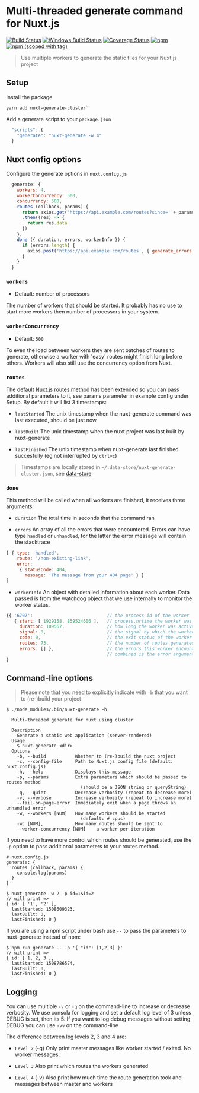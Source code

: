 # Multi-threaded generate command for Nuxt.js
<a href="https://travis-ci.org/nuxt-community/nuxt-generate-cluster"><img src="https://api.travis-ci.org/nuxt-community/nuxt-generate-cluster.svg" alt="Build Status"></a>
<a href="https://ci.appveyor.com/project/pimlie/nuxt-generate-cluster"><img src="https://ci.appveyor.com/api/projects/status/elyk3f85sn2pr9r3?svg=true" alt="Windows Build Status"></a>
<a href="https://codecov.io/gh/nuxt-community/nuxt-generate-cluster"><img src="https://img.shields.io/codecov/c/github/nuxt-community/nuxt-generate-cluster/master.svg" alt="Coverage Status"></a>
[![npm](https://img.shields.io/npm/dt/nuxt-generate-cluster.svg?style=flat-square)](https://www.npmjs.com/package/nuxt-generate-cluster)
[![npm (scoped with tag)](https://img.shields.io/npm/v/nuxt-generate-cluster/latest.svg?style=flat-square)](https://www.npmjs.com/package/nuxt-generate-cluster)
<a href="https://github.com/nuxt/nuxt.js/"><img src="https://img.shields.io/badge/nuxt.js-v2.3-800080.svg?style=flat-square" alt=""/></a>

> Use multiple workers to generate the static files for your Nuxt.js project

## Setup

Install the package
```
yarn add nuxt-generate-cluster`
```

Add a generate script to your `package.json`
```js
  "scripts": {
    "generate": "nuxt-generate -w 4"
  }
```

## Nuxt config options

Configure the generate options in `nuxt.config.js`
```js
  generate: {
    workers: 4,
    workerConcurrency: 500,
    concurrency: 500,
    routes (callback, params) {
      return axios.get('https://api.example.com/routes?since=' + params.lastFinished)
      .then((res) => {
        return res.data
      })
    },
    done ({ duration, errors, workerInfo }) {
      if (errors.length) {
        axios.post('https://api.example.com/routes', { generate_errors: errors })
      }
    }
  }
```

### `workers`
- Default: number of processors

The number of workers that should be started. It probably has no use to start more workers then number of processors in your system.

### `workerConcurrency`
- Default: `500`

To even the load between workers they are sent batches of routes to generate, otherwise a worker with 'easy' routes might finish long before others. Workers will also still use the concurrency option from Nuxt.

### `routes`

The default [Nuxt.js routes method](https://nuxtjs.org/api/configuration-generate#routes) has been extended so you can pass additional parameters to it, see params parameter in example config under Setup. By default
it will list 3 timestamps:

- `lastStarted`
The unix timestamp when the nuxt-generate command was last executed, should be just now

- `lastBuilt`
The unix timestamp when the nuxt project was last built by nuxt-generate

- `lastFinished`
The unix timestamp when nuxt-generate last finished succesfully (eg not interrupted by `ctrl+c`)

> Timestamps are locally stored in `~/.data-store/nuxt-generate-cluster.json`, see [data-store](https://github.com/jonschlinkert/data-store)

### `done`

This method will be called when all workers are finished, it receives three arguments:

- `duration`
The total time in seconds that the command ran

- `errors`
An array of all the errors that were encountered. Errors can have type `handled` or `unhandled`, for the latter the error message will contain the stacktrace

```js
[ { type: 'handled',
    route: '/non-existing-link',
    error: 
     { statusCode: 404,
       message: 'The message from your 404 page' } }
]
```

- `workerInfo`
An object with detailed information about each worker. Data passed is from the watchdog object that we use internally to monitor the worker status.

```js
{{ '6707':                            // the process id of the worker
   { start: [ 1929158, 859524606 ],   // process.hrtime the worker was started
     duration: 109567,                // how long the worker was active
     signal: 0,                       // the signal by which the worker was killed (if any)
     code: 0,                         // the exit status of the worker
     routes: 73,                      // the number of routes generated by this worker
     errors: [] },                    // the errors this worker encountered, errors of all workers
                                      // combined is the error argument above
}
```

## Command-line options

> Please note that you need to explicitly indicate with `-b` that you want to (re-)build your project

```
$ ./node_modules/.bin/nuxt-generate -h

  Multi-threaded generate for nuxt using cluster

  Description
    Generate a static web application (server-rendered)
  Usage
    $ nuxt-generate <dir>
  Options
    -b, --build           Whether to (re-)build the nuxt project
    -c, --config-file     Path to Nuxt.js config file (default: nuxt.config.js)
    -h, --help            Displays this message
    -p, --params          Extra parameters which should be passed to routes method
                            (should be a JSON string or queryString)
    -q, --quiet           Decrease verbosity (repeat to decrease more)
    -v, --verbose         Increase verbosity (repeat to increase more)
    --fail-on-page-error  Immediately exit when a page throws an unhandled error
    -w, --workers [NUM]   How many workers should be started
                            (default: # cpus)
    -wc [NUM],            How many routes should be sent to 
    --worker-concurrency [NUM]    a worker per iteration

```

If you need to have more control which routes should be generated, use the `-p` option to pass additional parameters to your routes method.

```
# nuxt.config.js
generate: {
  routes (callback, params) {
    console.log(params)
  }
}

$ nuxt-generate -w 2 -p id=1&id=2
// will print =>
{ id: [ '1', '2' ],
  lastStarted: 1508609323,
  lastBuilt: 0,
  lastFinished: 0 }
```

If you are using a npm script under bash use `--` to pass the parameters to nuxt-generate instead of npm:

```
$ npm run generate -- -p '{ "id": [1,2,3] }'
// will print =>
{ id: [ 1, 2, 3 ],
  lastStarted: 1508786574,
  lastBuilt: 0,
  lastFinished: 0 }
```

## Logging

You can use multiple `-v` or `-q` on the command-line to increase or decrease verbosity.
We use consola for logging and set a default log level of 3 unless DEBUG is set, then its 5.
If you want to log debug messages without setting DEBUG you can use `-vv` on the command-line

The difference between log levels 2, 3 and 4 are:

- `Level 2` (-q)
Only print master messages like worker started / exited. No worker messages.

- `Level 3`
Also print which routes the workers generated

- `Level 4` (-v)
Also print how much time the route generation took and messages between master and workers




